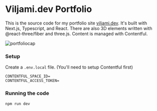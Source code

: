 # Viljami.dev Portfolio

This is the source code for my portfolio site [viljami.dev](https://viljami.dev). It's built with Next.js, Typescript, and React. There are also 3D elements written with @react-three/fiber and three.js. Content is managed with Contentful.

![portfoliocap](https://github.com/thatsprettyfaroutman/portfolio-g/assets/6589190/bb5fb501-86b6-4706-b455-badaed77c3f6)

### Setup
Create a `.env.local` file. (You'll need to setup Contentful first)
```
CONTENTFUL_SPACE_ID=
CONTENTFUL_ACCESS_TOKEN=
```

### Running the code

```
npm run dev
```










